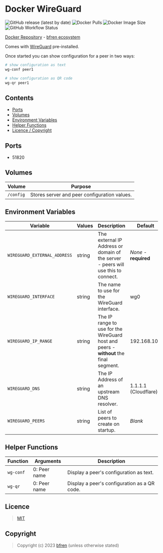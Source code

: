 # Docker WireGuard

![GitHub release (latest by date)](https://img.shields.io/github/v/release/bfren/docker-wireguard) ![Docker Pulls](https://img.shields.io/endpoint?url=https%3A%2F%2Fbfren.dev%2Fdocker%2Fpulls%2Fwireguard) ![Docker Image Size](https://img.shields.io/endpoint?url=https%3A%2F%2Fbfren.dev%2Fdocker%2Fsize%2Fwireguard) ![GitHub Workflow Status](https://img.shields.io/github/actions/workflow/status/bfren/docker-wireguard/dev.yml?branch=main)

[Docker Repository](https://hub.docker.com/r/bfren/wireguard) - [bfren ecosystem](https://github.com/bfren/docker)

Comes with [WireGuard](https://www.wireguard.com/) pre-installed.

Once started you can show configuration for a peer in two ways:

```bash
# show configuration as text
wg-conf peer1

# show configuration as QR code
wg-qr peer1

```

## Contents

* [Ports](#ports)
* [Volumes](#volumes)
* [Environment Variables](#environment-variables)
* [Helper Functions](#helper-functions)
* [Licence / Copyright](#licence)

## Ports

* 51820

## Volumes

| Volume    | Purpose                                       |
| --------- | --------------------------------------------- |
| `/config` | Stores server and peer configuration values.  |

## Environment Variables

| Variable                      | Values | Description                                                                              | Default               |
| ----------------------------- | ------ | ---------------------------------------------------------------------------------------- | --------------------- |
| `WIREGUARD_EXTERNAL_ADDRESS`  | string | The external IP Address or domain of the server - peers will use this to connect.        | *None* - **required** |
| `WIREGUARD_INTERFACE`         | string | The name to use for the WireGuard interface.                                             | wg0                   |
| `WIREGUARD_IP_RANGE`          | string | The IP range to use for the WireGuard host and peers - **without** the final segment.    | 192.168.100           |
| `WIREGUARD_DNS`               | string | The IP Address of an upstream DNS resolver.                                              | 1.1.1.1 (Cloudflare)  |
| `WIREGUARD_PEERS`             | string | List of peers to create on startup.                                                      | *Blank*               |

## Helper Functions

| Function  | Arguments     | Description                                   |
| --------- | ------------- | --------------------------------------------- |
| `wg-conf` | 0: Peer name  | Display a peer's configuration as text.       |
| `wg-qr`   | 0: Peer name  | Display a peer's configuration as a QR code.  |

## Licence

> [MIT](https://mit.bfren.dev/2023)

## Copyright

> Copyright (c) 2023 [bfren](https://bfren.dev) (unless otherwise stated)

